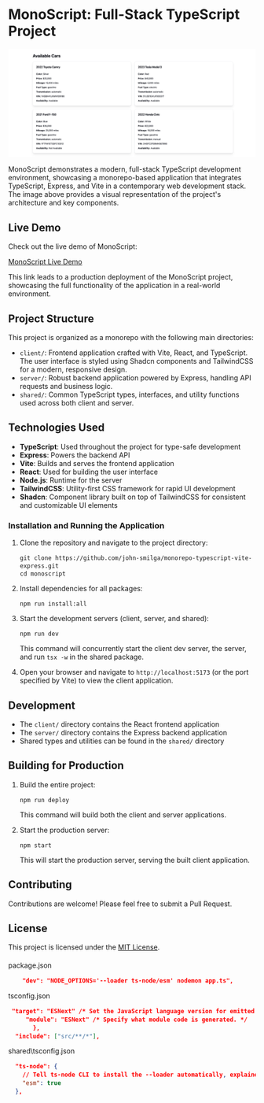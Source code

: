 # MonoScript: Full-Stack TypeScript Project

![MonoScript Project Overview](monoscript.png)

MonoScript demonstrates a modern, full-stack TypeScript development environment, showcasing a monorepo-based application that integrates TypeScript, Express, and Vite in a contemporary web development stack. The image above provides a visual representation of the project's architecture and key components.

## Live Demo

Check out the live demo of MonoScript:

[MonoScript Live Demo](https://monorepo-typescript-vite-express.onrender.com/)

This link leads to a production deployment of the MonoScript project, showcasing the full functionality of the application in a real-world environment.

## Project Structure

This project is organized as a monorepo with the following main directories:

- `client/`: Frontend application crafted with Vite, React, and TypeScript.
  The user interface is styled using Shadcn components and TailwindCSS for a modern, responsive design.
- `server/`: Robust backend application powered by Express, handling API requests and business logic.
- `shared/`: Common TypeScript types, interfaces, and utility functions used across both client and server.

## Technologies Used

- **TypeScript**: Used throughout the project for type-safe development
- **Express**: Powers the backend API
- **Vite**: Builds and serves the frontend application
- **React**: Used for building the user interface
- **Node.js**: Runtime for the server
- **TailwindCSS**: Utility-first CSS framework for rapid UI development
- **Shadcn**: Component library built on top of TailwindCSS for consistent and customizable UI elements

### Installation and Running the Application

1. Clone the repository and navigate to the project directory:

   ```
   git clone https://github.com/john-smilga/monorepo-typescript-vite-express.git
   cd monoscript
   ```

2. Install dependencies for all packages:

   ```
   npm run install:all
   ```

3. Start the development servers (client, server, and shared):

   ```
   npm run dev
   ```

   This command will concurrently start the client dev server, the server, and run `tsx -w` in the shared package.

4. Open your browser and navigate to `http://localhost:5173` (or the port specified by Vite) to view the client application.

## Development

- The `client/` directory contains the React frontend application
- The `server/` directory contains the Express backend application
- Shared types and utilities can be found in the `shared/` directory

## Building for Production

1. Build the entire project:

   ```
   npm run deploy
   ```

   This command will build both the client and server applications.

2. Start the production server:

   ```
   npm start
   ```

   This will start the production server, serving the built client application.

## Contributing

Contributions are welcome! Please feel free to submit a Pull Request.

## License

This project is licensed under the [MIT License](LICENSE).

####

package.json

```json
    "dev": "NODE_OPTIONS='--loader ts-node/esm' nodemon app.ts",
```

tsconfig.json

```json
 "target": "ESNext" /* Set the JavaScript language version for emitted JavaScript and include compatible library declarations. */,
     "module": "ESNext" /* Specify what module code is generated. */
       },
  "include": ["src/**/*"],
```

shared\tsconfig.json

```json
  "ts-node": {
    // Tell ts-node CLI to install the --loader automatically, explained below
    "esm": true
  },
```
